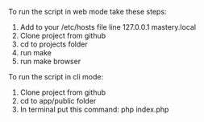 To run the script in web mode take these steps:
1. Add to your /etc/hosts file line 127.0.0.1    mastery.local
2. Clone project from github
3. cd to projects folder
4. run make
5. run make browser 

To run the script in cli mode:
1. Clone project from github
2. cd to app/public folder
3. In terminal put this command: php index.php

